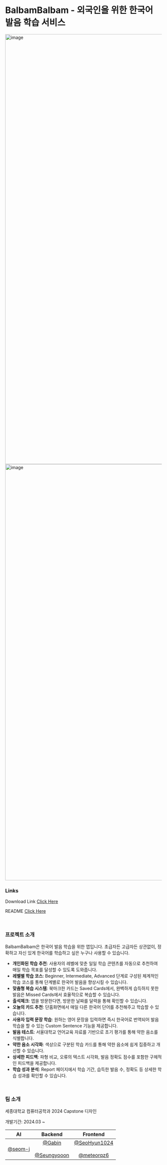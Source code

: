 # BalbamBalbam - 외국인을 위한 한국어 발음 학습 서비스

<img width="1380" alt="image" src="https://github.com/user-attachments/assets/ee1db174-68e0-4e68-a5ef-b82afd095960" />
<img width="1336" alt="image" src="https://github.com/user-attachments/assets/7d46fe4c-66ff-4643-a0e5-ce4f831cef0d" />

### Links
Download Link [Click Here](https://apps.apple.com/kr/app/발밤발밤-balbambalbam/id6505030399)

README [Click Here](https://github.com/Capstone-4Potato/.github)

&nbsp;

### 프로젝트 소개
BalbamBalbam은 한국어 발음 학습을 위한 앱입니다.
초급자든 고급자든 상관없이, 정확하고 자신 있게 한국어를 학습하고 싶은 누구나 사용할 수 있습니다.
- **개인화된 학습 추천**: 사용자의 레벨에 맞춘 일일 학습 콘텐츠를 자동으로 추천하여 매일 학습 목표를 달성할 수 있도록 도와줍니다.
- **레벨별 학습 코스**: Beginner, Intermediate, Advanced 단계로 구성된 체계적인 학습 코스를 통해 단계별로 한국어 발음을 향상시킬 수 있습니다.
- **맞춤형 복습 시스템**: 북마크한 카드는 Saved Cards에서, 완벽하게 습득하지 못한 발음은 Missed Cards에서 효율적으로 복습할 수 있습니다.
- **출석체크**: 앱을 방문한다면, 방문한 날짜를 달력을 통해 확인할 수 있습니다.
- **오늘의 카드 추천**: 단홈화면에서 매일 다른 한국어 단어를 추천해주고 학습할 수 있습니다.
- **사용자 입력 문장 학습**: 원하는 영어 문장을 입력하면 즉시 한국어로 번역되어 발음 학습을 할 수 있는 Custom Sentence 기능을 제공합니다.
- **발음 테스트**: 서울대학교 언어교육 자료를 기반으로 초기 평가를 통해 약한 음소를 식별합니다.
- **약한 음소 시각화**: 색상으로 구분된 학습 카드를 통해 약한 음소에 쉽게 집중하고 개선할 수 있습니다.
- **상세한 피드백**: 파형 비교, 오류의 텍스트 시각화, 발음 정확도 점수를 포함한 구체적인 피드백을 제공합니다.
- **학습 성과 분석**: Report 페이지에서 학습 기간, 습득한 발음 수, 정확도 등 상세한 학습 성과를 확인할 수 있습니다.

&nbsp;

### 팀 소개

세종대학교 컴퓨터공학과 2024 Capstone 디자인  

개발기간: 2024.03 ~

|<center> AI </center>|<center>Backend</center>|<center>Frontend</center>|
|:--------:|:--------:|:--------:|
|<center> [@seom-j](https://github.com/seom-j) </center>|<center>[@Gabin](https://github.com/gabean13)</center> <br> <center>[@Seungyooon](https://github.com/yoownny)</center>|<center>[@SeoHyun1024](https://github.com/SeoHyun1024)</center> <br> <center>[@meteorqz6](https://github.com/meteorqz6)</center> |
